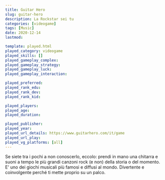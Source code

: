 ```yaml
---
title: Guitar Hero
slug: guitar-hero
description: La Rockstar sei tu
categories: [videogame]
tags: [Music]
date: 2020-12-14
lastmod: 

template: played.html
played_category: videogame
played_skills: []
played_gameplay_complex: 
played_gameplay_strategy: 
played_gameplay_luck: 
played_gameplay_interaction: 

played_preferred: 
played_rank_edu: 
played_rank_dev: 
played_rank_kid: 

played_players: 
played_age: 
played_duration: 

played_publisher: 
played_year: 
played_url_details: https://www.guitarhero.com/it/game
played_url_play: 
played_vg_platforms: [all]
---
```


Se siete tra i pochi a non conoscerlo, eccolo: prendi in mano una chitarra e suoni a tempo le più grandi canzoni rock (e non) della storia o del momento.
E' uno dei giochi musicali più famosi e diffusi al mondo. Divertente e coinvolgente perché ti mette proprio su un palco.
